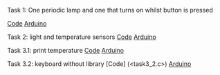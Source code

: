 Task 1: One periodic lamp and one that turns on whilst button is pressed

[Code](<task1.c>)
[Arduino](<task1.png>)

Task 2: light and temperature sensors
[Code](<task2.c>)
[Arduino](<task3.png>)

Task 3.1: print temperature
[Code](<task3_1.c>)
[Arduino](<task3.png>)

Task 3.2: keyboard without library
[Code] (<task3_2.c>)
[Arduino](<task3_2.png>)

